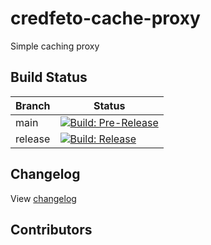 # credfeto-cache-proxy

Simple caching proxy 

## Build Status

| Branch  | Status                                                                                                                                                                                                                                |
|---------|---------------------------------------------------------------------------------------------------------------------------------------------------------------------------------------------------------------------------------------|
| main    | [![Build: Pre-Release](https://github.com/credfeto/credfeto-cache-proxy/actions/workflows/build-and-publish-pre-release.yml/badge.svg)](https://github.com/credfeto/credfeto-cache-proxy/actions/workflows/build-and-publish-pre-release.yml) |
| release | [![Build: Release](https://github.com/credfeto/credfeto-cache-proxy/actions/workflows/build-and-publish-release.yml/badge.svg)](https://github.com/credfeto/credfeto-cache-proxy/actions/workflows/build-and-publish-release.yml)             |

## Changelog

View [changelog](CHANGELOG.md)

## Contributors

<!-- ALL-CONTRIBUTORS-LIST:START - Do not remove or modify this section -->
<!-- prettier-ignore-start -->
<!-- markdownlint-disable -->

<!-- markdownlint-restore -->
<!-- prettier-ignore-end -->

<!-- ALL-CONTRIBUTORS-LIST:END -->